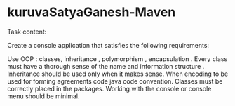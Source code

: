 # kuruvaSatyaGanesh-Maven

Task content:

Create a console application that satisfies the following requirements:

Use OOP : classes, inheritance , polymorphism , encapsulation .
Every class must have a thorough sense of the name and information structure .
Inheritance should be used only when it makes sense.
When encoding to be used for forming agreements code java code convention.
Classes must be correctly placed in the packages.
Working with the console or console menu should be minimal.
